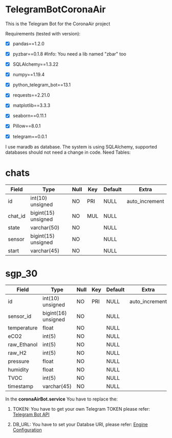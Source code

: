 # TelegramBotCoronaAir

This is the Telegram Bot for the CoronaAir project

Requirements (tested with version):

- [x] pandas==1.2.0

- [x] pyzbar==0.1.8 #Info: You need a lib named "zbar" too

- [x] SQLAlchemy==1.3.22

- [x] numpy==1.19.4

- [x] python_telegram_bot==13.1

- [x] requests==2.21.0

- [x] matplotlib==3.3.3

- [x] seaborn==0.11.1

- [x] Pillow==8.0.1

- [x] telegram==0.0.1
  
  

I use maradb as database. The system is using SQLAlchemy, supported databases should not need a change in code. Need Tables:

# chats

| Field   | Type                | Null | Key | Default | Extra          |
| ------- | ------------------- | ---- | --- | ------- | -------------- |
| id      | int(10) unsigned    | NO   | PRI | NULL    | auto_increment |
| chat_id | bigint(15) unsigned | NO   | MUL | NULL    |                |
| state   | varchar(50)         | NO   |     | NULL    |                |
| sensor  | bigint(15) unsigned | NO   |     | NULL    |                |
| start   | varchar(45)         | NO   |     | NULL    |                |

# sgp_30

| Field       | Type                | Null | Key | Default | Extra          |
| ----------- | ------------------- | ---- | --- | ------- | -------------- |
| id          | int(10) unsigned    | NO   | PRI | NULL    | auto_increment |
| sensor_id   | bigint(16) unsigned | NO   |     | NULL    |                |
| temperature | float               | NO   |     | NULL    |                |
| eCO2        | int(5)              | NO   |     | NULL    |                |
| raw_Ethanol | int(5)              | NO   |     | NULL    |                |
| raw_H2      | int(5)              | NO   |     | NULL    |                |
| pressure    | float               | NO   |     | NULL    |                |
| humidity    | float               | NO   |     | NULL    |                |
| TVOC        | int(5)              | NO   |     | NULL    |                |
| timestamp   | varchar(45)         | NO   |     | NULL    |                |



In the **coronaAirBot.service** You have to replace the:

1. TOKEN: You have to get your own Telegram TOKEN please refer: [Telegram Bot API](https://core.telegram.org/bots/api)

2. DB_URL: You have to set your Databse URI, please refer: [Engine Configuration](https://docs.sqlalchemy.org/en/13/core/engines.html)
